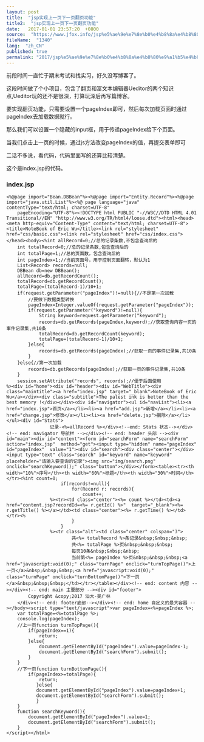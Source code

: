 ```yaml
---
layout: post
title:  "jsp实现上一页下一页翻页功能"
title2:  "jsp实现上一页下一页翻页功能"
date:   2017-01-01 23:57:20  +0800
source:  "https://www.jfox.info/jsp%e5%ae%9e%e7%8e%b0%e4%b8%8a%e4%b8%80%e9%a1%b5%e4%b8%8b%e4%b8%80%e9%a1%b5%e7%bf%bb%e9%a1%b5%e5%8a%9f%e8%83%bd.html"
fileName:  "1340"
lang:  "zh_CN"
published: true
permalink: "2017/jsp%e5%ae%9e%e7%8e%b0%e4%b8%8a%e4%b8%80%e9%a1%b5%e4%b8%8b%e4%b8%80%e9%a1%b5%e7%bf%bb%e9%a1%b5%e5%8a%9f%e8%83%bd.html"
---
```


前段时间一直忙于期末考试和找实习，好久没写博客了。

这段时间做了个小项目，包含了翻页和富文本编辑器Ueditor的两个知识点,Ueditor玩的还不是很深，打算玩深后再写篇博客。

要实现翻页功能，只需要设置一个pageIndex即可，然后每次加载页面时通过pageIndex去加载数据就行。

那么我们可以设置一个隐藏的input框，用于传递pageIndex给下个页面。

当我们点击上一页的时候，通过js方法改变pageIndex的值，再提交表单即可

二话不多说，看代码，代码里面写的还算比较清楚。

这个是index.jsp的代码。

### index.jsp

    <%@page import="Bean.DBBean"%><%@page import="Entity.Record"%><%@page import="java.util.List"%><%@ page language="java" contentType="text/html; charset=UTF-8"
        pageEncoding="UTF-8"%><!DOCTYPE html PUBLIC "-//W3C//DTD HTML 4.01 Transitional//EN" "http://www.w3.org/TR/html4/loose.dtd"><html><head><meta http-equiv="Content-Type" content="text/html; charset=UTF-8"><title>NoteBook of Eric Wu</title><link rel="stylesheet" href="css/basic.css"><link rel="stylesheet" href="css/index.css"></head><body><%int allRecord=0;//总的记录条数,不包含查询后的
        int totalRecord=0;//总的记录条数,包含查询后的
        int totalPage=1;//总的页面数，包含查询后的
        int pageIndex=1;//当前页面号，用于控制页面翻转，默认为1
        List<Record> records=null;
        DBBean db=new DBBean();
        allRecord=db.getRecordCount();
        totalRecord=db.getRecordCount();
        totalPage=(totalRecord-1)/10+1;
        if(request.getParameter("pageIndex")!=null){//不是第一次加载
            //要做下数据类型转换
            pageIndex=Integer.valueOf(request.getParameter("pageIndex"));
            if(request.getParameter("keyword")!=null){
                String keyword=request.getParameter("keyword");
                records=db.getRecords(pageIndex,keyword);//获取查询内容一页的事件记录集,共10条
                totalRecord=db.getRecordCount(keyword);
                totalPage=(totalRecord-1)/10+1;
            }else{
                records=db.getRecords(pageIndex);//获取一页的事件记录集,共10条
            }
        }else{//第一次加载
            records=db.getRecords(pageIndex);//获取一页的事件记录集,共10条
        }
        session.setAttribute("records", records);//便于后面使用
    %><div id="home"><div id="header"><div id="WebTitle"><div class="maintitle"><a href="index.jsp" target="_blank">NoteBook of Eric Wu</a></div><div class="subtitle">The palest ink is better than the best memory !</div></div><div id="navigator"><ul id="navList"><li><a href="index.jsp">首页</a></li><li><a href="add.jsp">新增</a></li><li><a href="change.jsp">修改</a></li><li><a href="delete.jsp">删除</a></li></ul><div id="Stats">
                    记录-<%=allRecord %></div><!--end: Stats 状态--></div><!-- end: navigator 导航栏 --></div><!-- end: header 头部 --><div id="main"><div id="content"><form id="searchForm" name="searchForm" action="index.jsp"  method="get"><input type="hidden" name="pageIndex" id="pageIndex"  value="1"><div id="search"><div class="center"></div><input type="text" class="search" id="keyword" name="keyword" placeholder="请输入要查询的记录"><img src="img/search.png" onclick="searchKeyword();" class="button"></div></form><table><tr><th width="10%">序号</th><th width="60%">标题</th><th width="30%">时间</th></tr><%int count=0;
                        if(records!=null){
                            for(Record r: records){
                                count++;
                    %><tr><td class="center"><%= count %></td><td><a href="content.jsp?recordId=<%= r.getId() %>"  target="_blank"><%= r.getTitle() %></a></td><td class="center"><%= r.getTime() %></td></tr><%    
                            }
                        }
                    %><tr class="alt"><td class="center" colspan="3">
                            共<%= totalRecord %>条记录&nbsp;&nbsp;&nbsp;
                            共<%= totalPage %>页&nbsp;&nbsp;&nbsp;
                            每页10条&nbsp;&nbsp;&nbsp;
                            当前第<%= pageIndex %>页&nbsp;&nbsp;&nbsp;<a href="javascript:void(0);" class="turnPage" onclick="turnTopPage()">上一页</a>&nbsp;&nbsp;&nbsp;<a href="javascript:void(0);" class="turnPage" onclick="turnBottomPage()">下一页</a>&nbsp;&nbsp;&nbsp;</td></tr></table></div><!-- end: content 内容 --></div><!-- end: main 主要部分 --><div id="footer">     
            Copyright &copy;2017 汕大-吴广林
        </div><!-- end: footer底部--></div><!-- end: home 自定义的最大容器 --></body><script type="text/javascript">var pageIndex=<%=pageIndex %>;
        var totalPage=<%=totalPage %>;
        console.log(pageIndex);
        //上一页function turnTopPage(){
            if(pageIndex==1){
                return;
            }else{
                document.getElementById("pageIndex").value=pageIndex-1;
                document.getElementById("searchForm").submit();
            }
        }
        //下一页function turnBottomPage(){
            if(pageIndex>=totalPage){    
                return;
               }else{
               document.getElementById("pageIndex").value=pageIndex+1;
               document.getElementById("searchForm").submit();
               }
        }
        function searchKeyword(){
            document.getElementById("pageIndex").value=1;
            document.getElementById("searchForm").submit();
        }
    </script></html>
